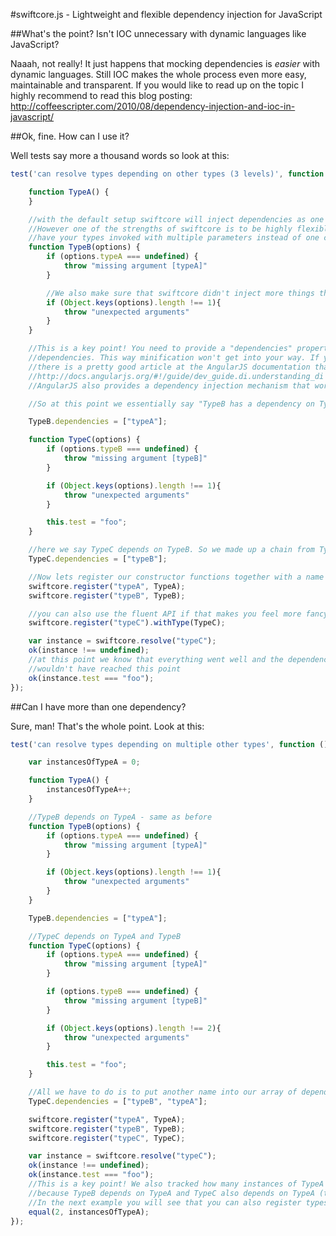 #swiftcore.js - Lightweight and flexible dependency injection for JavaScript



##What's the point? Isn't IOC unnecessary with dynamic languages like JavaScript?

Naaah, not really! It just happens that mocking dependencies is *easier* with dynamic languages.
Still IOC makes the whole process even more easy, maintainable and transparent. If you would like to read up
on the topic I highly recommend to read this blog posting: http://coffeescripter.com/2010/08/dependency-injection-and-ioc-in-javascript/

##Ok, fine. How can I use it?

Well tests say more a thousand words so look at this:

```JavaScript
test('can resolve types depending on other types (3 levels)', function () {

    function TypeA() {
    }

    //with the default setup swiftcore will inject dependencies as one object with properties.
    //However one of the strengths of swiftcore is to be highly flexible, so if you rather would like to
    //have your types invoked with multiple parameters instead of one configuration object, that's pretty easy, too!
    function TypeB(options) {
        if (options.typeA === undefined) {
            throw "missing argument [typeA]"
        }

        //We also make sure that swiftcore didn't inject more things than necessary
        if (Object.keys(options).length !== 1){
            throw "unexpected arguments"
        }
    }

    //This is a key point! You need to provide a "dependencies" property with an array that names all the
    //dependencies. This way minification won't get into your way. If you like to read up on the topic
    //there is a pretty good article at the AngularJS documentation that covers the topic:
    //http://docs.angularjs.org/#!/guide/dev_guide.di.understanding_di
    //AngularJS also provides a dependency injection mechanism that works pretty much the same as swiftcore.js.

    //So at this point we essentially say "TypeB has a dependency on TypeA"

    TypeB.dependencies = ["typeA"];

    function TypeC(options) {
        if (options.typeB === undefined) {
            throw "missing argument [typeB]"
        }

        if (Object.keys(options).length !== 1){
            throw "unexpected arguments"
        }

        this.test = "foo";
    }

    //here we say TypeC depends on TypeB. So we made up a chain from TypeC to TypeB to TypeA
    TypeC.dependencies = ["typeB"];

    //Now lets register our constructor functions together with a name to resolve them later
    swiftcore.register("typeA", TypeA);
    swiftcore.register("typeB", TypeB);

    //you can also use the fluent API if that makes you feel more fancy
    swiftcore.register("typeC").withType(TypeC);

    var instance = swiftcore.resolve("typeC");
    ok(instance !== undefined);
    //at this point we know that everything went well and the dependencies have been injected. Otherwise we
    //wouldn't have reached this point
    ok(instance.test === "foo");
});
```

##Can I have more than one dependency?

Sure, man! That's the whole point. Look at this:

```JavaScript
test('can resolve types depending on multiple other types', function () {

    var instancesOfTypeA = 0;

    function TypeA() {
        instancesOfTypeA++;
    }

    //TypeB depends on TypeA - same as before
    function TypeB(options) {
        if (options.typeA === undefined) {
            throw "missing argument [typeA]"
        }

        if (Object.keys(options).length !== 1){
            throw "unexpected arguments"
        }
    }

    TypeB.dependencies = ["typeA"];

    //TypeC depends on TypeA and TypeB
    function TypeC(options) {
        if (options.typeA === undefined) {
            throw "missing argument [typeA]"
        }

        if (options.typeB === undefined) {
            throw "missing argument [typeB]"
        }

        if (Object.keys(options).length !== 2){
            throw "unexpected arguments"
        }

        this.test = "foo";
    }

    //All we have to do is to put another name into our array of dependencies
    TypeC.dependencies = ["typeB", "typeA"];

    swiftcore.register("typeA", TypeA);
    swiftcore.register("typeB", TypeB);
    swiftcore.register("typeC", TypeC);

    var instance = swiftcore.resolve("typeC");
    ok(instance !== undefined);
    ok(instance.test === "foo");
    //This is a key point! We also tracked how many instances of TypeA have been created. There are two
    //because TypeB depends on TypeA and TypeC also depends on TypeA (together with TypeB)
    //In the next example you will see that you can also register types as singletons.
    equal(2, instancesOfTypeA);
});
```










